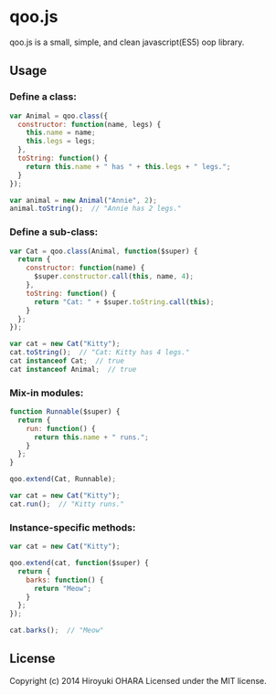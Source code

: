 qoo.js
======================================================================

qoo.js is a small, simple, and clean javascript(ES5) oop library.

Usage
----------------------------------------------------------------------

### Define a class:

```javascript
var Animal = qoo.class({
  constructor: function(name, legs) {
    this.name = name;
    this.legs = legs;
  },
  toString: function() {
    return this.name + " has " + this.legs + " legs.";
  }
});

var animal = new Animal("Annie", 2);
animal.toString();  // "Annie has 2 legs."
```

### Define a sub-class:

```javascript
var Cat = qoo.class(Animal, function($super) {
  return {
    constructor: function(name) {
      $super.constructor.call(this, name, 4);
    },
    toString: function() {
      return "Cat: " + $super.toString.call(this);
    }
  };
});

var cat = new Cat("Kitty");
cat.toString();  // "Cat: Kitty has 4 legs."
cat instanceof Cat;  // true
cat instanceof Animal;  // true
```

### Mix-in modules:

```javascript
function Runnable($super) {
  return {
    run: function() {
      return this.name + " runs.";
    }
  };
}

qoo.extend(Cat, Runnable);

var cat = new Cat("Kitty");
cat.run();  // "Kitty runs."

```

### Instance-specific methods:

```javascript
var cat = new Cat("Kitty");

qoo.extend(cat, function($super) {
  return {
    barks: function() {
      return "Meow";
    }
  };
});

cat.barks();  // "Meow"
```


License
----------------------------------------------------------------------

Copyright (c) 2014 Hiroyuki OHARA Licensed under the MIT license.
